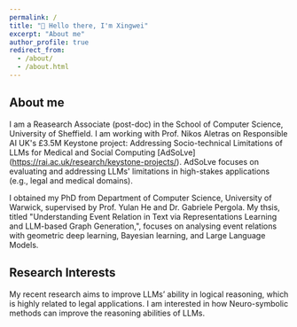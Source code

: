 ```yaml
---
permalink: /
title: "👋 Hello there, I'm Xingwei"
excerpt: "About me"
author_profile: true
redirect_from: 
  - /about/
  - /about.html
---
```


## About me

I am a Reasearch Associate (post-doc) in the School of Computer Science, University of Sheffield. I am working with Prof. Nikos Aletras on Responsible AI UK's £3.5M Keystone project: Addressing Socio-technical Limitations of LLMs for Medical and Social Computing [AdSoLve] (https://rai.ac.uk/research/keystone-projects/). AdSoLve focuses on evaluating and addressing LLMs' limitations in high-stakes applications (e.g., legal and medical domains).

I obtained my PhD from Department of Computer Science, University of Warwick, supervised by Prof. Yulan He and Dr. Gabriele Pergola.
My thsis, titled "Understanding Event Relation in Text via Representations Learning and LLM-based Graph Generation,", focuses on analysing event relations with geometric deep learning, Bayesian learning, and Large Language Models.

## Research Interests

My recent research aims to improve LLMs’ ability in logical reasoning, which is highly related to legal applications. I am interested in how Neuro-symbolic methods can improve the reasoning abilities of LLMs.


